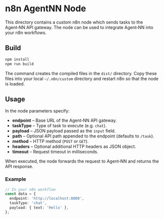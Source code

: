 # n8n AgentNN Node

This directory contains a custom n8n node which sends tasks to the Agent‑NN API
gateway. The node can be used to integrate Agent‑NN into your n8n workflows.

## Build

```bash
npm install
npm run build
```

The command creates the compiled files in the `dist/` directory. Copy these
files into your local `~/.n8n/custom` directory and restart n8n so that the node
is loaded.

## Usage

In the node parameters specify:

- **endpoint** – Base URL of the Agent‑NN API gateway.
- **taskType** – Type of task to execute (e.g. `chat`).
- **payload** – JSON payload passed as the `input` field.
- **path** – Optional API path appended to the endpoint (defaults to `/task`).
- **method** – HTTP method (`POST` or `GET`).
- **headers** – Optional additional HTTP headers as JSON object.
- **timeout** – Request timeout in milliseconds.

When executed, the node forwards the request to Agent‑NN and returns the API
response.

### Example

```ts
// In your n8n workflow
const data = {
  endpoint: 'http://localhost:8000',
  taskType: 'chat',
  payload: { text: 'Hello' },
};
```
